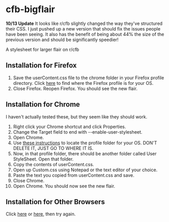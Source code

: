 cfb-bigflair
============

**10/13 Update** It looks like r/cfb slightly changed the way they've
 structured their CSS. I just pushed up a new version that should fix
the issues people have been seeing. It also has the benefit of being
about 44% the size of the previous version and should be significantly
speedier!

A stylesheet for larger flair on r/cfb

Installation for Firefox
------------------------
1. Save the userContent.css file to the chrome folder in your Firefox
profile directory. Click
[here](https://support.mozilla.org/en-US/kb/profiles-where-firefox-stores-user-data#w_how-do-i-find-my-profile)
to find where the Firefox profile is for your OS.
2. Close Firefox. Reopen Firefox. You should see the new flair.

Installation for Chrome
-----------------------
I haven't actually tested these, but they seem like they should work.

1. Right click your Chrome shortcut and click Properties.
2. Change the Target field to end with --enable-user-stylesheet.
3. Open Chrome.
4. Use [these instructions](https://support.google.com/chrome/bin/answer.py?hl=en&answer=142059) to locate the profile folder for your OS. DON'T DELETE IT, JUST GO TO WHERE IT IS.
5. Now, in that profile folder, there should be another folder called User StyleSheet. Open that folder.
6. Copy the contents of userContent.css.
7. Open up Custom.css using Notepad or the text editor of your choice.
8. Paste the text you copied from userContent.css and save.
9. Close Chrome.
10. Open Chrome. You should now see the new flair.

Installation for Other Browsers
-------------------------------
Click [here](https://www.mozilla.org/en-US/firefox/new/) or
[here](https://www.google.com/intl/en/chrome/browser/), then try again.
